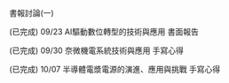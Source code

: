 書報討論(一)

(已完成) 09/23 AI驅動數位轉型的技術與應用 書面報告

(已完成) 09/30 奈微機電系統技術與應用 手寫心得


(已完成) 10/07 半導體電漿電源的演進、應用與挑戰 手寫心得
